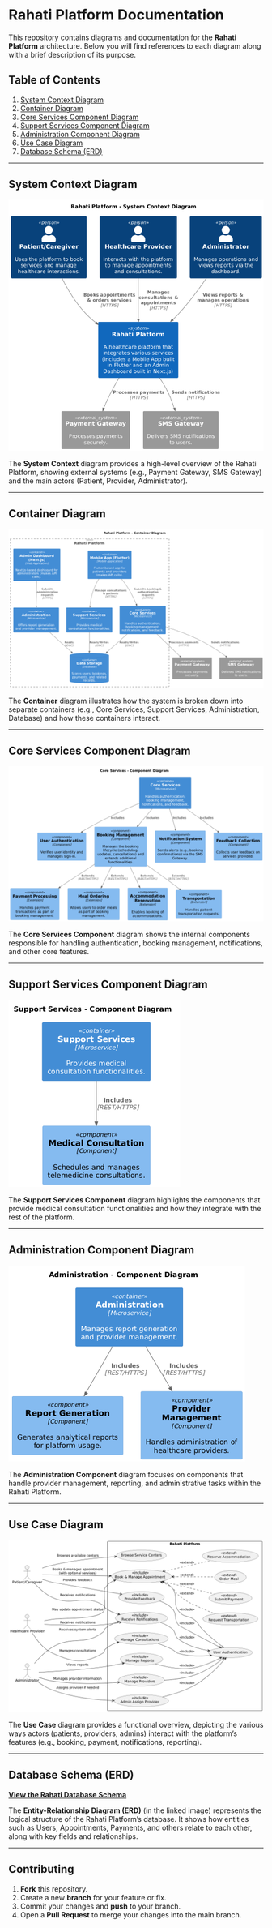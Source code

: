 # Rahati Platform Documentation

This repository contains diagrams and documentation for the **Rahati Platform** architecture. Below you will find references to each diagram along with a brief description of its purpose.

## Table of Contents

1. [System Context Diagram](#system-context-diagram)
2. [Container Diagram](#container-diagram)
3. [Core Services Component Diagram](#core-services-component-diagram)
4. [Support Services Component Diagram](#support-services-component-diagram)
5. [Administration Component Diagram](#administration-component-diagram)
6. [Use Case Diagram](#use-case-diagram)
7. [Database Schema (ERD)](#database-schema-erd)

---

## System Context Diagram

![System Context Diagram](DOCS/system_constext.png)

The **System Context** diagram provides a high-level overview of the Rahati Platform, showing external systems (e.g., Payment Gateway, SMS Gateway) and the main actors (Patient, Provider, Administrator).

---

## Container Diagram

![Container Diagram](DOCS/container_diagram.png)

The **Container** diagram illustrates how the system is broken down into separate containers (e.g., Core Services, Support Services, Administration, Database) and how these containers interact.

---

## Core Services Component Diagram

![Core Services Component Diagram](DOCS/core_services_components_diagram.png)

The **Core Services Component** diagram shows the internal components responsible for handling authentication, booking management, notifications, and other core features.

---

## Support Services Component Diagram

![Support Services Component Diagram](DOCS/support_service_component_diagram.png)

The **Support Services Component** diagram highlights the components that provide medical consultation functionalities and how they integrate with the rest of the platform.

---

## Administration Component Diagram

![Administration Component Diagram](DOCS/admin_component_diagram.png)

The **Administration Component** diagram focuses on components that handle provider management, reporting, and administrative tasks within the Rahati Platform.

---

## Use Case Diagram

![Use Case Diagram](DOCS/useCaseDiagram.png)

The **Use Case** diagram provides a functional overview, depicting the various ways actors (patients, providers, admins) interact with the platform’s features (e.g., booking, payment, notifications, reporting).

---

## Database Schema (ERD)

[**View the Rahati Database Schema**](DOCS/Rahati-Database-Schema.png)

The **Entity-Relationship Diagram (ERD)** (in the linked image) represents the logical structure of the Rahati Platform’s database. It shows how entities such as Users, Appointments, Payments, and others relate to each other, along with key fields and relationships.

---

## Contributing

1. **Fork** this repository.  
2. Create a new **branch** for your feature or fix.  
3. Commit your changes and **push** to your branch.  
4. Open a **Pull Request** to merge your changes into the main branch.

